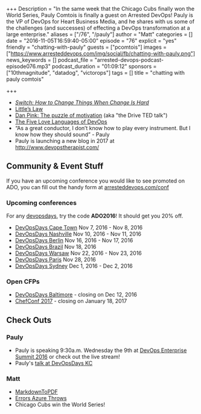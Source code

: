 +++
Description = "In the same week that the Chicago Cubs finally won the World Series, Pauly Comtois is finally a guest on Arrested DevOps! Pauly is the VP of DevOps for Heart Business Media, and he shares with us some of the challenges (and successes) of effecting a DevOps transformation at a large enterprise."
aliases = ["/76", "/pauly"]
author = "Matt"
categories = []
date = "2016-11-05T16:59:40-05:00"
episode = "76"
explicit = "yes"
friendly = "chatting-with-pauly"
guests = ["pcomtois"]
images = ["https://www.arresteddevops.com/img/social/fb/chatting-with-pauly.png"]
news_keywords = []
podcast_file = "arrested-devops-podcast-episode076.mp3"
podcast_duration = "01:09:12"
sponsors = ["10thmagnitude", "datadog", "victorops"]
tags = []
title = "chatting with pauly comtois"

+++

- *[Switch: How to Change Things When Change Is Hard](https://www.amazon.com/Switch-Change-Things-When-Hard/dp/0385528752)*
- [Little’s Law](https://en.wikipedia.org/wiki/Little%27s_law)
- [Dan Pink: The puzzle of motivation](https://www.ted.com/talks/dan_pink_on_motivation?language=en) (aka "the Drive TED talk")
- [The Five Love Languages of DevOps](https://www.youtube.com/watch?v=GKiEd1kGYdk)
- “As a great conductor, I don’t know how to play every instrument. But I know how they should sound” - Pauly
- Pauly is launching a new blog in 2017 at http://www.devopstherapist.com/

## Community & Event Stuff

If you have an upcoming conference you would like to see promoted on ADO, you can fill out the handy form at [arresteddevops.com/conf](https://arresteddevops.com/conf)

### Upcoming conferences

For any [devopsdays](http://devopsdays.org), try the code **ADO2016**! It should get you 20% off.

* [DevOpsDays Cape Town](https://www.devopsdays.org/events/2016-capetown/welcome) Nov 7, 2016 - Nov 8, 2016
* [DevOpsDays Nashville](https://www.devopsdays.org/events/2016-nashville/welcome) Nov 10, 2016 - Nov 11, 2016
* [DevOpsDays Berlin](https://www.devopsdays.org/events/2016-berlin/welcome) Nov 16, 2016 - Nov 17, 2016
* [DevOpsDays Brazil](https://www.devopsdays.org/events/2016-brasilia/welcome) Nov 18, 2016
* [DevOpsDays Warsaw](https://www.devopsdays.org/events/2016-warsaw/welcome) Nov 22, 2016 - Nov 23, 2016
* [DevOpsDays Paris](https://www.devopsdays.org/events/2016-paris/welcome) Nov 28, 2016
* [DevOpsDays Sydney](https://www.devopsdays.org/events/2016-sydney/welcome) Dec 1, 2016 - Dec 2, 2016


### Open CFPs

* [DevOpsDays Baltimore](https://devopsdaysbaltimore2017.busyconf.com/proposals/new) - closing on Dec 12, 2016
* [ChefConf 2017](https://chefconf.chef.io) - closing on January 18, 2017


## Check Outs

### Pauly
- Pauly is speaking 9:30a.m. Wednesday the 9th at [DevOps Enterprise Summit 2016](http://events.itrevolution.com/us/) or check out the live stream!
- Pauly's [talk at DevOpsDays KC](http://confreaks.tv/videos/devopsdayskansascity2016-building-a-devops-enterprise-community-across-10-businesses)

### Matt
- [MarkdownToPDF](http://www.markdowntopdf.com/)
- [Errors Azure Throws](https://errorsazurethrows.tumblr.com/)
- Chicago Cubs win the World Series!
